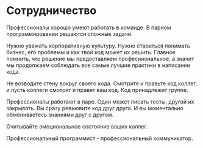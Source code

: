 # Сотрудничество

Профессионалы хорошо умеют работать в команде. В парном программировании решаются сложные задачи.

Нужно уважать корпоративную культуру. Нужно стараться понимать бизнес, его проблемы и как твой код может их решить. Главное помнить, что решение мы предоставляем професииональное, а значит мы продолжаем соблюдать все самые лучшие практики в написании кода.

Не возводите стену вокруг своего кода. Смотрите и правьте код коллег, и пусть коллеги смотрят и правят ваш код. Код принадлежит группе.

Профессионалы работают в паре. Один может писать тесты, другой их закрывать. Вы сразу ревьювите код друг друга. И вы моментально обмениваетесь знаниями друг с другом.

Считывайте эмоциональное состояние ваших коллег.

Профессиональный программист - профессиональный коммуникатор.
